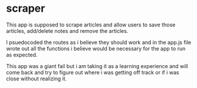 # scraper

This app is supposed to scrape articles and allow users to save those articles, add/delete notes and remove the articles.

I psuedocoded the routes as i believe they should work and in the app.js file wrote out all the functions i believe would be necessary for the app to run as expected. 

This app was a giant fail but i am taking it as a learning experience and will come back and try to figure out where i was getting off track or if i was close without realizing it. 
